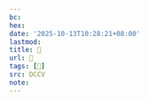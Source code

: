 ```yaml
---
bc:
hex:
date: '2025-10-13T10:28:21+08:00'
lastmod:
title: 􅦐
url: 􅦐
tags: [𩏦]
src: DCCV
note:
---
```

